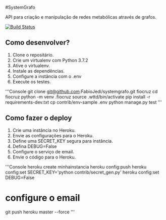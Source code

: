 #SystemGrafo

API para criação e manipulação de redes metabólicas através de grafos.

[![Build Status](https://travis-ci.org/FabioJedi/systemgrafo.svg?branch=master)](https://travis-ci.org/FabioJedi/systemgrafo)

## Como desenvolver?

1. Clone o repositário.
2. Crie um virtualenv com Python 3.7.2
3. Ative o virtualenv.
4. Instale as dependências.
5. Configure a instância com o .env
6. Execute os testes.

'''Console
git clone git@github.com:FabioJedi/systemgrafo.git fiocruz
cd fiocruz
python -m venv .fiocruz
source .wttd/bin/activate
pip install -r requirements-dev.txt
cp contrib/env-sample .env
python manage.py test
'''

## Como fazer o deploy

1. Crie uma instância no Heroku.
2. Envie as configurações para o Heroku.
3. Define uma SECRET_KEY segura para instância.
4. Defina DEBUG=False
5. Configure o serviço de email.
6. Envie o código para o Heroku.

'''Console
heroku create minhainstancia
heroku config:push
heroku config:set SECRET_KEY='python contrib/secret_gen.py'
heroku config:set DEBUG=False
# configure o email
git push heroku master --force
'''